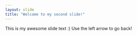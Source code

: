 ```yaml
---
layout: slide
title: "Welcome to my second slide!"
---
```

This is my awesome slide text :)
Use the left arrow to go back!
